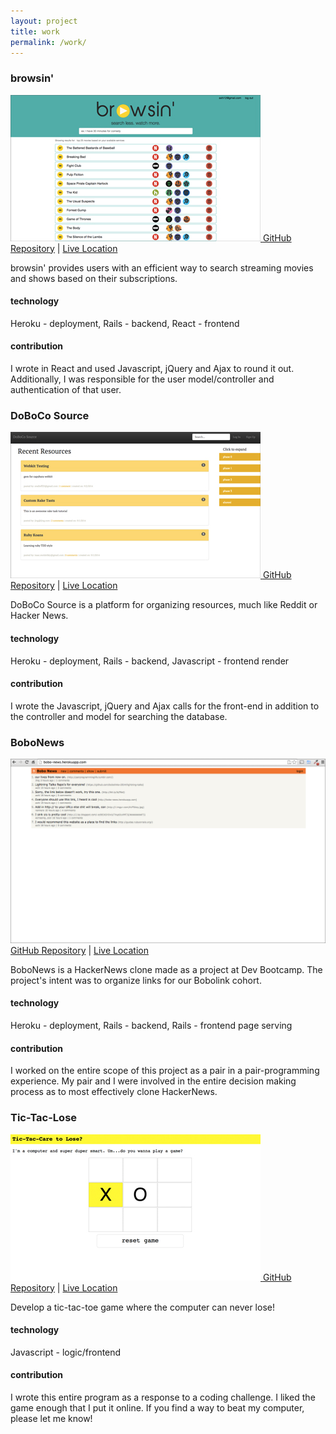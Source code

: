 ```yaml
---
layout: project
title: work 
permalink: /work/
---
```


<div class="projects">
  <h3>browsin'</h3>
  <a href="http://browsin-dbc.herokuapp.com" target="_blank">
    <img class="project-img" src="/assets/browsin.jpg" />
  </a>
  <a href="https://github.com/bobolinks-2014/browsin" target="_blank">GitHub Repository</a> | <a href="http://browsin-dbc.herokuapp.com" target="_blank">Live Location</a>
  <p class="object-desc">browsin' provides users with an efficient way to search streaming movies and shows based on their subscriptions.</p>
  <h4>technology</h4>
  <p>Heroku - deployment, Rails - backend, React - frontend</p>
  <h4>contribution</h4>
  <p>I wrote in React and used Javascript, jQuery and Ajax to round it out. Additionally, I was responsible for the user model/controller and authentication of that user.</p>
  </span>
</div>

<div class="projects">
  <h3>DoBoCo Source</h3>
  <a href="http://doboco-source.herokuapp.com" target="_blank">
    <img class="project-img" src="/assets/dobo-source.jpg" />
  </a>
  <a href="https://github.com/bobolinks-2014/dobo-source" target="_blank">GitHub Repository</a> | <a href="http://doboco-source.herokuapp.com" target="_blank">Live Location</a>
    <p class="object-desc">DoBoCo Source is a platform for organizing resources, much like Reddit or Hacker News.</p>
    <h4>technology</h4>
  <p>Heroku - deployment, Rails - backend, Javascript - frontend render</p>
  <h4>contribution</h4>
  <p>I wrote the Javascript, jQuery and Ajax calls for the front-end in addition to the controller and model for searching the database.</p>
  </span>
</div>

<div class="projects">
  <h3>BoboNews</h3>
  <a href="http://bobo-news.herokuapp.com" target="_blank">
    <img class="project-img" src="/assets/bobo-news.jpg" />
  </a>
  <a href="https://github.com/axhi/bobo-news" target="_blank">GitHub Repository</a> | <a href="http://bobo-news.herokuapp.com" target="_blank">Live Location</a>
    <p class="object-desc">BoboNews is a HackerNews clone made as a project at Dev Bootcamp. The project's intent was to organize links for our Bobolink cohort.</p>
    <h4>technology</h4>
  <p>Heroku - deployment, Rails - backend, Rails - frontend page serving</p>
  <h4>contribution</h4>
  <p>I worked on the entire scope of this project as a pair in a pair-programming experience. My pair and I were involved in the entire decision making process as to most effectively clone HackerNews.</p> 
  </span>
</div>

<div class="projects">
  <h3>Tic-Tac-Lose</h3>
  <a href="/tic-tac-toe" target="_blank">
    <img class="project-img" src="/assets/tic-tac.jpg" />
  </a>
  <a href="https://github.com/axhi/tictatoe" target="_blank">GitHub Repository</a> | <a href="/tic-tac-toe" target="_blank">Live Location</a>
    <p class="object-desc">Develop a tic-tac-toe game where the computer can never lose!</p>
    <h4>technology</h4>
  <p>Javascript - logic/frontend</p>
  <h4>contribution</h4>
  <p>I wrote this entire program as a response to a coding challenge. I liked the game enough that I put it online. If you find a way to beat my computer, please let me know!</p>
  </span>
</div>
